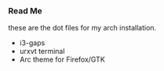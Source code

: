 ### Read Me ###

these are the dot files for my arch installation.

* i3-gaps
* urxvt terminal
* Arc theme for Firefox/GTK
